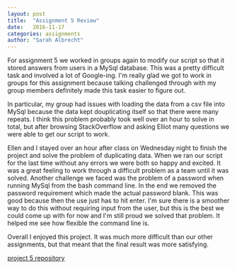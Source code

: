 ```yaml
---
layout: post
title:  "Assignment 5 Review"
date:   2016-11-17
categories: assignments
author: "Sarah Albrecht"
---
```


For assignment 5 we worked in groups again to modify our script so that it
stored answers from users in a MySql database. This was a pretty difficult
task and involved a lot of Google-ing. I'm really glad we got to work in groups
for this assignment because talking challenged through with my group members
definitely made this task easier to figure out. 

In particular, my group had issues with loading the data from a csv file into MySql
because the data kept douplicating itself so that there were many repeats. I think
this problem probably took well over an hour to solve in total, but after browsing
StackOverflow and asking Elliot many questions we were able to get our script to
work.

Ellen and I stayed over an hour after class on Wednesday night to finish the project
and solve the problem of duplicating data. When we ran our script for the last time without
any errors we were both so happy and excited. It was a great feeling to work
through a difficult problem as a team until it was solved.
Another challenge we faced was the problem of a password when running MySql from the
bash command line. In the end we removed the password requirement which made the
actual password blank. This was good because then the use just has to hit enter.
I'm sure there is a smoother way to do this without requiring input from the user,
but this is the best we could come up with for now and I'm still proud we solved
that problem. It helped me see how flexible the command line is.

Overall I enjoyed this project. It was much more difficult than our other assignments, but that
meant that the final result was more satisfying.

[project 5 repository](https://github.com/sarecht/octocat2)